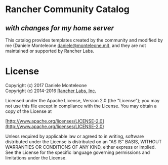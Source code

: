 # Rancher Community Catalog
## _with changes for my home server_

This catalog provides templates created by the community and modified by me (Daniele Monteleone <daniele@monteleone.ml>), and they are not maintained or supported by Rancher Labs.

# License
Copyright (c) 2017 Daniele Monteleone  
Copyright (c) 2014-2016 [Rancher Labs, Inc.](http://rancher.com)

Licensed under the Apache License, Version 2.0 (the "License");
you may not use this file except in compliance with the License.
You may obtain a copy of the License at

[http://www.apache.org/licenses/LICENSE-2.0](http://www.apache.org/licenses/LICENSE-2.0)

Unless required by applicable law or agreed to in writing, software
distributed under the License is distributed on an "AS IS" BASIS,
WITHOUT WARRANTIES OR CONDITIONS OF ANY KIND, either express or implied.
See the License for the specific language governing permissions and
limitations under the License.
